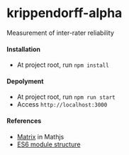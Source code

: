 # krippendorff-alpha
Measurement of inter-rater reliability

#### Installation
* At project root, run `npm install`

#### Depolyment
* At project root, run `npm run start`
* Access `http://localhost:3000`

#### References
* [Matrix](http://mathjs.org/docs/reference/functions.html#matrix-functions) in Mathjs
* [ES6 module structure](https://medium.com/@svinkle/getting-started-with-webpack-and-es6-modules-c465d053d988)